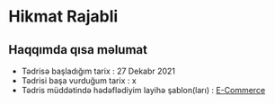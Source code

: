 <h1>Hikmat Rajabli</h1>

<h2>Haqqımda qısa məlumat</h2>

* Tədrisə başladığım tarix : 27 Dekabr 2021
* Tədrisi başa vurduğum tarix : x
* Tədris müddətində hədəflədiyim layihə şablon(ları) : [E-Commerce](https://bit.ly/3IJnFOU)

